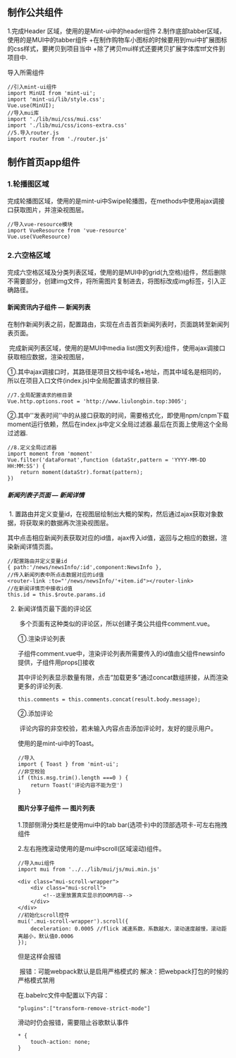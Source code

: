 ## 制作公共组件

1.完成Header 区域，使用的是Mint-ui中的header组件
2.制作底部tabber区域，使用的是MUI中的tabber组件
+在制作购物车小图标的时候要用到mui中扩展图标的css样式，要拷贝到项目当中
+除了拷贝mui样式还要拷贝扩展字体库ttf文件到项目中.

导入所需组件

```
//引入mint-ui组件
import MinUI from 'mint-ui';
import 'mint-ui/lib/style.css';
Vue.use(MinUI);
//导入mui库
import './lib/mui/css/mui.css'
import './lib/mui/css/icons-extra.css'
//5.导入router.js
import router from './router.js'
```



## 制作首页app组件

### 1.轮播图区域

​	完成轮播图区域，使用的是mint-ui中Swipe轮播图，在methods中使用ajax调接口获取图片，并渲染视图层。

```
//导入vue-resource模块
import VueResource from 'vue-resource'
Vue.use(VueResource)
```

### 2.六空格区域

​	完成六空格区域及分类列表区域，使用的是MUI中的grid(九空格)组件，然后删除不需要部分，创建img文件，将所需图片复制进去，将图标改成img标签，引入正确路径。

#### 新闻资讯内子组件 — 新闻列表

​	在制作新闻列表之前，配置路由，实现在点击首页新闻列表时，页面跳转至新闻列表页面。

​	完成新闻列表区域，使用的是MUI中media list(图文列表)组件，使用ajax调接口获取相应数据，渲染视图层，

​	①.其中ajax调接口时，其路径是项目文档中域名+地址，而其中域名是相同的，所以在项目入口文件(index.js)中全局配置请求的根目录.

```
//7.全局配置请求的根目录
Vue.http.options.root = 'http://www.liulongbin.top:3005';
```

​	②.其中''发表时间''中的从接口获取的时间，需要格式化，即使用npm/cnpm下载moment运行依赖，然后在index.js中定义全局过滤器.最后在页面上使用这个全局过滤器.

```
//8.定义全局过滤器
import moment from 'moment'
Vue.filter('dataFormat',function (dataStr,pattern = 'YYYY-MM-DD HH:MM:SS') {
	return moment(dataStr).format(pattern);
})
```

##### 新闻列表子页面 — 新闻详情

​	1. 置路由并定义变量id，在视图层绘制出大概的架构，然后通过ajax获取对象数据，将获取来的数据再次渲染视图层。

​	其中点击相应新闻列表获取对应的id值，ajax传入id值，返回与之相应的数据，渲染新闻详情页面。

```
//配置路由并定义变量id
{ path:'/news/newsInfo/:id',component:NewsInfo },
//传入新闻列表中所点击数据对应的id值
<router-link :to="'/news/newsInfo/'+item.id"></router-link>
//在新闻详情页中接收id值
this.id = this.$route.params.id
```

 2. 新闻详情页最下面的评论区

    ​	多个页面有这种类似的评论区，所以创建子类公共组件comment.vue。

    ①.渲染评论列表

    ​	子组件comment.vue中，渲染评论列表所需要传入的id值由父组件newsinfo提供，子组件用props[]接收

    ​	其中评论列表显示数量有限，点击“加载更多”通过concat数组拼接，从而渲染更多的评论列表.

    ```
    this.comments = this.comments.concat(result.body.message);
    ```

    ②.添加评论

    ​	评论内容的非空校验，若未输入内容点击添加评论时，友好的提示用户。

    使用的是mint-ui中的Toast。

    ```
    //导入
    import { Toast } from 'mint-ui';
    //非空校验
    if (this.msg.trim().length ===0 ) {
    	return Toast('评论内容不能为空')
    }
    ```

    #### 图片分享子组件 — 图片列表



    1.顶部侧滑分类栏是使用mui中的tab bar(选项卡)中的顶部选项卡-可左右拖拽组件

    2.左右拖拽滚动使用的是mui中scroll(区域滚动)组件。

    ```
    //导入mui组件
    import mui from '../../lib/mui/js/mui.min.js'
    
    <div class="mui-scroll-wrapper">
    	<div class="mui-scroll">
    		<!--这里放置真实显示的DOM内容-->
    	</div>
    </div>
    //初始化scroll控件
    mui('.mui-scroll-wrapper').scroll({
    	deceleration: 0.0005 //flick 减速系数，系数越大，滚动速度越慢，滚动距离越小，默认值0.0006
    });
    ```

    但是这样会报错

    ​	报错：可能webpack默认是启用严格模式的
    ​	解决：把webpack打包的时候的严格模式禁用

    在.babelrc文件中配置以下内容：

    ```
    "plugins":["transform-remove-strict-mode"]
    ```

    滑动时仍会报错，需要阻止谷歌默认事件

    ```
    * {
    	touch-action: none;
    }
    ```
